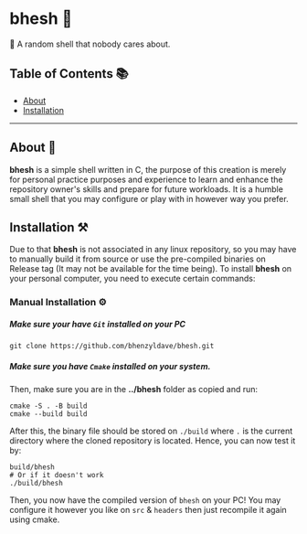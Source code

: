 # bhesh 💫
🐚 A random shell that nobody cares about.

## Table of Contents 📚
- [About](#about)
- [Installation](#installation)

---

## About 🧾

__bhesh__ is a simple shell written in C, the purpose of this creation is merely for personal practice purposes and experience to learn and enhance the repository owner's skills and prepare for future workloads. It is a humble small shell that you may configure or play with in however way you prefer.

## Installation ⚒️
Due to that __bhesh__ is not associated in any linux repository, so you may have to manually build it from source or use the pre-compiled binaries on Release tag (It may not be available for the time being). To install __bhesh__ on your personal computer, you need to execute certain commands:

### Manual Installation ⚙️
##### Make sure your have `Git` installed on your PC
```
git clone https://github.com/bhenzyldave/bhesh.git
```
##### Make sure you have `Cmake` installed on your system.
Then, make sure you are in the __../bhesh__ folder as copied and run:
```
cmake -S . -B build
cmake --build build
```
After this, the binary file should be stored on `./build` where `.` is the current directory where the cloned repository is located. Hence, you can now test it by:
```
build/bhesh
# Or if it doesn't work
./build/bhesh
```
Then, you now have the compiled version of `bhesh` on your PC! You may configure it however you like on `src` & `headers` then just recompile it again using cmake.
